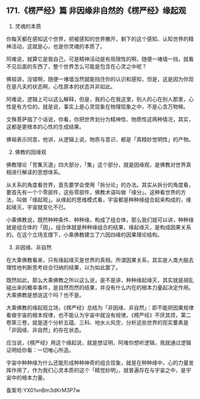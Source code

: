 ## 171.《楞严经》篇 非因缘非自然的《楞严经》缘起观
1. 灵魂的本质


你每天都在感知这个世界，把被感知的世界撇开，剩下的这个感知、认知世界的精神活动，这就是心，也是你灵魂的本质了。


阿难说，就算它是我自己，可是精神活动是有局限性的啊，随便一堵墙一挡，就看不见后面的东西了，整个世界怎么可能是包含在心灵之中呢？


佛祖讲，没错啊，随便一堵墙当然就能挡住你的认识和感知，但是，这是因为你现在是凡夫的状态啊，心性原本的状态并非如此。


阿难说，逻辑上可以这么解释，但是，我的心在我这里，别人的心在别人那里，心性是有方位的。就是说，事实上是心灵现象在物理现象之中，不是心含万物嘛。


文殊菩萨插了个话说，你看，你把世界划分为精神性、物质性这两种情况，其实，这都是更根本的心性的生成结果。


佛祖表示同意，他讲，从逻辑上说，物质与意识，都是「真精妙觉明性」的产物。


2. 佛教的因缘观


佛教理论「苦集灭道」四大部分，「集」这个部分，就是因缘观，是佛教对世界真相进行解读的思想体系。


从关系的角度看世界，首先要学会使用「拆分论」的办法。其实从拆分的角度看，要首先有一个个零部件，这些零部件，佛教术语叫做「缘分」。这种看世界的方法，叫做「缘起观」。从缘起的思维模式看，宇宙都是种种缘组合起来构成的，缘起缘灭，宇宙就变化不已。


小乘佛教说，既然种种条件、种种缘，构成了组合体，那么我们就可以讲，种种缘就是组合体的「因」，组合体就是种种缘组合的结果，缘起缘灭，是构成因果关系的。在这个立场支撑下，小乘佛教建立了六因四缘的因果理论结构。


3. 非因缘、非自然


在大乘佛教看来，只有缘起缘灭是世界的真相。所谓因果关系，其实是人类大脑去理性地判断思考综合归纳的结果，以为如此罢了。


既然如此，那么大乘佛教之所以这么说，是不是讲，种种缘起缘灭，其实就是胡乱碰出来的概率事件，是自然而然的结果，并没有什么内在的根本力量起决定作用。大乘佛教是想说这个吗？也不是。


大乘佛教的缘起观立场，《楞严经》总结为「非因缘、非自然」：即不能把因果规律看做宇宙的根本规律，也不能认为宇宙中就没有规律。《楞严经》不厌其烦，第二卷第三卷，就是逐个分析五蕴、三科、地水火风空，分析这些世界的现实要素是「非因缘、非自然」的存在状态。


应当说，《楞严经》用这个缘起说，就是想证明，阿难你想听逻辑，我就通过逻辑证明给你看：一切唯心所造。


宇宙中种种缘为什么还能形成种种神奇的组合现象，就是在种种缘中，心的力量发挥作用了，作为我们心灵本质的这个「精觉妙明」，就普遍存在与宇宙之中，是宇宙中的根本力量。


备案号:YX01vnBm3dKrM3P7w

